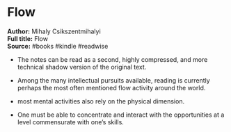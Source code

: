 # Flow

**Author:** Mihaly Csikszentmihalyi  
**Full title:** Flow  
**Source:** #books #kindle #readwise

- The notes can be read as a second, highly compressed, and more technical shadow version of the original text. 
   
- Among the many intellectual pursuits available, reading is currently perhaps the most often mentioned flow activity around the world. 
   
- most mental activities also rely on the physical dimension. 
   
- One must be able to concentrate and interact with the opportunities at a level commensurate with one’s skills. 
   
